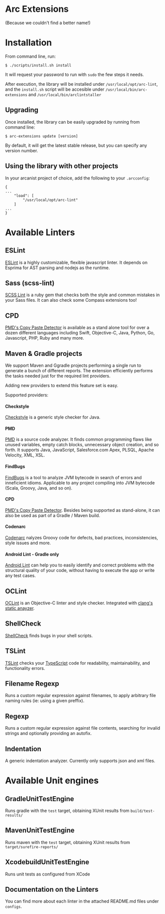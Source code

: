Arc Extensions
==============

(Because we couldn't find a better name!)


# Installation

From command line, run:

```
$ ./scripts/install.sh install
```

It will request your password to run with `sudo` the few steps it needs.

After execution, the library will be installed under `/usr/local/opt/arc-lint`,
and the `install.sh` script will be accesible under `/usr/local/bin/arc-extensions`
and `/usr/local/bin/arclintstaller`

## Upgrading

Once installed, the library can be easily upgraded by running from command line:

```
$ arc-extensions update [version]
```

By default, it will get the latest stable release, but you can specify any version number.


## Using the library with other projects

In your arcanist project of choice, add the following to your `.arcconfig`:

    {
    ...
        "load": [
            "/usr/local/opt/arc-lint"
        ]
    ...
    }

# Available Linters

## ESLint

[ESLint](http://eslint.org/) is a highly customizable, flexible javascript linter. It depends on
Esprima for AST parsing and nodejs as the runtime.

## Sass (scss-lint)

[SCSS Lint](https://github.com/brigade/scss-lint) is a ruby gem that checks both the style and common mistakes in your
Sass files. It can also check some Compass extensions too!

## CPD

[PMD's Copy Paste Detector](https://pmd.github.io/) is available as a stand alone tool for over a dozen different languages including Swift, Objective-C, Java, Python, Go, Javascript, PHP, Ruby and many more.

## Maven & Gradle projects

We support Maven and Ggradle projects performing a single run to generate a bunch of different reports. The extension efficiently performs the tasks needed just for the required lint providers.

Adding new providers to extend this feature set is easy.

Supported providers:

#### Checkstyle

[Checkstyle](http://checkstyle.sourceforge.net/) is a generic style checker for Java.

#### PMD

[PMD](https://pmd.github.io/) is a source code analyzer. It finds common programming flaws like unused variables, empty catch blocks, unnecessary object creation, and so forth. It supports Java, JavaScript, Salesforce.com Apex, PLSQL, Apache Velocity, XML, XSL. 

#### FindBugs

[FindBugs](http://findbugs.sourceforge.net/) is a tool to analyze JVM bytecode in search of errors and inneficient idioms. Applicable to any project compiling into JVM bytecode (Scala, Groovy, Java, and so on).

#### CPD

[PMD's Copy Paste Detector](https://pmd.github.io/). Besides being supported as stand-alone, it can also be used as part of a Gradle / Maven build.

#### Codenarc

[Codenarc](http://codenarc.sourceforge.net/) nalyzes Groovy code for defects, bad practices, inconsistencies, style issues and more.

#### Android Lint - Gradle only

[Android Lint](https://developer.android.com/studio/write/lint.html) can help you to easily identify and correct problems with the structural quality of your code, without having to execute the app or write any test cases. 


## OCLint

[OCLint](http://oclint.org/) is an Objective-C linter and style checker. Integrated with [clang's static anayzer](http://clang-analyzer.llvm.org/).


## ShellCheck

[ShellCheck](https://www.shellcheck.net/) finds bugs in your shell scripts.

## TSLint

[TSLint](https://palantir.github.io/tslint/) checks your [TypeScript](http://www.typescriptlang.org/) code for readability, maintainability, and functionality errors.

## Filename Regexp

Runs a custom regular expression against filenames, to apply arbitrary file naming rules (ie: using a given preffix).

## Regexp

Runs a custom regular expression against file contents, searching for invalid strings and optionally providing an autofix.

## Indentation

A generic indentation analyzer. Currently only supports json and xml files.


# Available Unit engines

## GradleUnitTestEngine

Runs gradle with the `test` target, obtaining XUnit results from `build/test-results/`

## MavenUnitTestEngine

Runs maven with the `test` target, obtaining XUnit results from `target/surefire-reports/`

## XcodebuildUnitTestEngine

Runs unit tests as configured from XCode


## Documentation on the Linters

You can find more about each linter in the attached README.md files under
`configs`.

